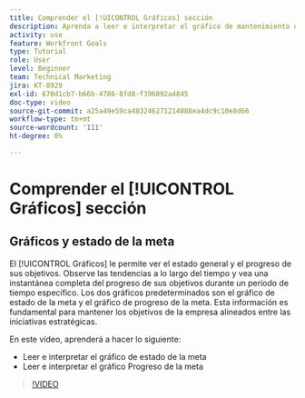 ```yaml
---
title: Comprender el [!UICONTROL Gráficos] sección
description: Aprenda a leer e interpretar el gráfico de mantenimiento de objetivos y el gráfico de progreso de objetivos en [!DNL Goals].
activity: use
feature: Workfront Goals
type: Tutorial
role: User
level: Beginner
team: Technical Marketing
jira: KT-8929
exl-id: 670d1cb7-b66b-4786-8fd8-f396892a4845
doc-type: video
source-git-commit: a25a49e59ca483246271214886ea4dc9c10e8d66
workflow-type: tm+mt
source-wordcount: '111'
ht-degree: 0%

---
```


# Comprender el [!UICONTROL Gráficos] sección

## Gráficos y estado de la meta

El [!UICONTROL Gráficos] le permite ver el estado general y el progreso de sus objetivos. Observe las tendencias a lo largo del tiempo y vea una instantánea completa del progreso de sus objetivos durante un período de tiempo específico. Los dos gráficos predeterminados son el gráfico de estado de la meta y el gráfico de progreso de la meta. Esta información es fundamental para mantener los objetivos de la empresa alineados entre las iniciativas estratégicas.

En este vídeo, aprenderá a hacer lo siguiente:

* Leer e interpretar el gráfico de estado de la meta
* Leer e interpretar el gráfico Progreso de la meta

>[!VIDEO](https://video.tv.adobe.com/v/335201/?quality=12&learn=on)
